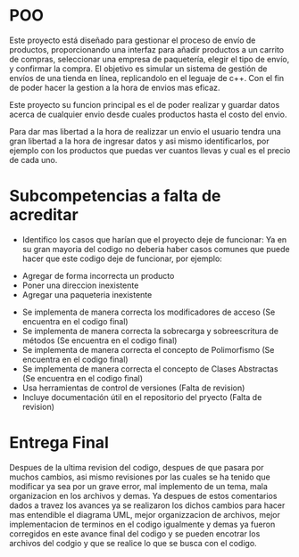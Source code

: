 # POO

Este proyecto está diseñado para gestionar el proceso de envío de productos, proporcionando una interfaz para añadir productos a un carrito de compras, seleccionar una empresa de paquetería, elegir el tipo de envío, y confirmar la compra. El objetivo es simular un sistema de gestión de envíos de una tienda en línea, replicandolo en el leguaje de c++. Con el fin de poder hacer la gestion a la hora de envios mas eficaz.

Este proyecto su funcion principal es el de poder realizar y guardar datos acerca de cualquier envio desde cuales productos hasta el costo del envio.

Para dar mas libertad a la hora de realizzar un envio el usuario tendra una gran libertad a la hora de ingresar datos y asi mismo identificarlos, por ejemplo con los productos que puedas ver cuantos llevas y cual es el precio de cada uno.

# Subcompetencias a falta de acreditar

+ Identifico los casos que harían que el proyecto deje de funcionar:
Ya en su gran mayoria del codigo no deberia haber casos comunes que puede hacer que este codigo deje de funcionar, por ejemplo:
- Agregar de forma incorrecta un producto
- Poner una direccion inexistente
- Agregar una paqueteria inexistente

+ Se implementa de manera correcta los modificadores de acceso (Se encuentra en el codigo final)
+ Se implementa de manera correcta la sobrecarga y sobreescritura de métodos (Se encuentra en el codigo final)
+ Se implementa de manera correcta el concepto de Polimorfismo (Se encuentra en el codigo final)
+ Se implementa de manera correcta el concepto de Clases Abstractas (Se encuentra en el codigo final)
+ Usa herramientas de control de versiones (Falta de revision)
+ Incluye documentación útil en el repositorio del pryecto (Falta de revision)

# Entrega Final

Despues de la ultima revision del codigo, despues de que pasara por muchos cambios, asi mismo revisiones por las cuales se ha tenido que modificar ya sea por un grave error, mal implemento de un tema, mala organizacion en los archivos y demas. Ya despues de estos comentarios dados a travez los avances ya se realizaron los dichos cambios para hacer mas entendible el diagrama UML, mejor organizzacion de archivos, mejor implementacion de terminos en el codigo igualmente y demas ya fueron corregidos en este avance final del codigo y se pueden encotrar los archivos del codgio y que se realice lo que se busca con el codigo.
